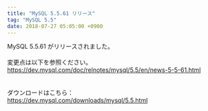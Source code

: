 ```yaml
---
title: "MySQL 5.5.61 リリース"
tag: "MySQL 5.5"
date: 2018-07-27 05:05:00 +0900
---
```


MySQL 5.5.61 がリリースされました。<br>
<br>
変更点は以下を参照ください。<br>
https://dev.mysql.com/doc/relnotes/mysql/5.5/en/news-5-5-61.html<br>
<br>
<br>
ダウンロードはこちら：<br>
https://dev.mysql.com/downloads/mysql/5.5.html<br>
<br>
